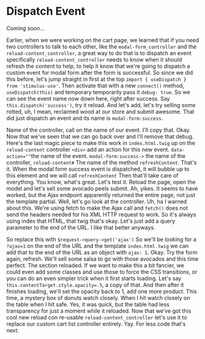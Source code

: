 # Dispatch Event

Coming soon...

Earlier, when we were working on the cart page, we learned that if you need two
controllers to talk to each other, like the `modal-form_controller` and the 
`reload-content_controller`, a great way to do that is to dispatch an event specifically
`reload-content_controller` needs to know when it should refresh the content to help,
to help it know that we're going to dispatch a custom event for modal form after the
form is successful. So since we did this before, let's jump straight in first at the
top `import { useDispatch } from 'stimulus-use'`. Then activate that with a new `connect()`
method, `useDispatch(this)` and temporary temporarily pass it `debug: true`. So we can
see the event name now down here, right after success. Say `this.dispatch('success')`,
try it reload. And let's add, let's try selling some rotted, uh, I mean, reclaimed
wood at our store and submit awesome. That did just dispatch an event and its name is
`modal-form:success`.

Name of the controller, call on the name of our event. I'll copy that. Okay. Now that
we've seen that we can go back over and I'll remove that debug. Here's the last magic
piece to make this work in `index.html.twig` up on the `reload-content` controller
`<div>` add an action for this new event. `data-action=""`the name of the event.
`modal-form:success->` the name of the controller, `reload-content#` 
The name of the method `refreshContent`. That's it. When the modal form success
event is dispatched, it will bubble up to this element and we will call `refreshContent`
Then that'll take care of everything. You know, what's great. Let's test it.
Reload the page, open the model and let's sell some avocado peels submit. Ah, yikes.
It seems to have worked, but the Ajax endpoint apparently returned the entire page,
not just the template partial. Well, let's go look at the controller. Uh, ha I warned
about this. We're using fetch to make the Ajax call and `fetch()` does not send the
headers needed for his XML HTTP request to work. So it's always using index that
HTML, that twig that's okay. Let's just add a query parameter to the end of the URL.
I like that better anyways.

So replace this with `$request->query->get('ajax')` So we'll be looking for a
`?ajax=1` on the end of the URL and the template `index.html.twig`
we can add that to the end of the URL as an object with `ajax: 1`.
Okay. Try the form again, refresh. We'll sell some salsa to go with those avocados
and this time perfect. The section reloaded. If we want to make this a bit fancier,
we could even add some classes and use those to force the CSS transitions, or you can
do an even simpler trick when it first starts loading. Let's say 
`this.contentTarget.style.opacity=.5`, a copy of that. And then after it finishes
loading, we'll set the opacity back to 1, add one more product. This time, a
mystery box of donuts watch closely. When I hit watch closely on the table when I hit
safe. Yes, it was quick, but the table had less transparency for just a moment while
it reloaded. Now that we've got this cool new reload con re-usable `reload-content_controller`
let's use it to replace our custom cart list controller entirely. Yay.
For less code that's next.


